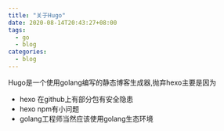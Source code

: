 ```yaml
---
title: "关于Hugo"
date: 2020-08-14T20:43:27+08:00
tags:
  - go
  - blog
categories:
  - blog
---
```

Hugo是一个使用golang编写的静态博客生成器,抛弃hexo主要是因为

- hexo 在github上有部分包有安全隐患
- hexo npm有小问题
- golang工程师当然应该使用golang生态环境

